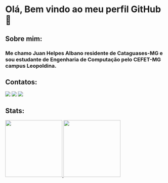 # Olá, Bem vindo ao meu perfil GitHub 👋 
## Sobre mim:
### Me chamo Juan Helpes Albano residente de Cataguases-MG e sou estudante de Engenharia de Computação pelo CEFET-MG campus Leopoldina.

## Contatos:

<div>
<a href="https://www.instagram.com/juan_helpes/" target="_blank"><img loading="lazy" src="https://img.shields.io/badge/-Instagram-%23E4405F?style=for-the-badge&logo=instagram&logoColor=white" target="_blank"></a>
<a href = "helpeshs@gmail.com"><img loading="lazy" src="https://img.shields.io/badge/Gmail-D14836?style=for-the-badge&logo=gmail&logoColor=white" target="_blank"></a>
<a href="https://www.linkedin.com/in/juan-helpes-61864a22b/" target="_blank"><img loading="lazy" src="https://img.shields.io/badge/-LinkedIn-%230077B5?style=for-the-badge&logo=linkedin&logoColor=white" target="_blank"></a>   
</div>

## Stats:
<div>
<a href="https://github.com/JuanHelpes">
<img loading="lazy" height="180em" src="https://github-readme-stats.vercel.app/api/top-langs/?username=JuanHelpes&layout=compact&langs_count=7&theme=dracula"/>
<img loading="lazy" height="180em" src="https://github-readme-stats.vercel.app/api?username=JuanHelpes&show_icons=true&theme=dracula&include_all_commits=true&count_private=true"/>
</div>
